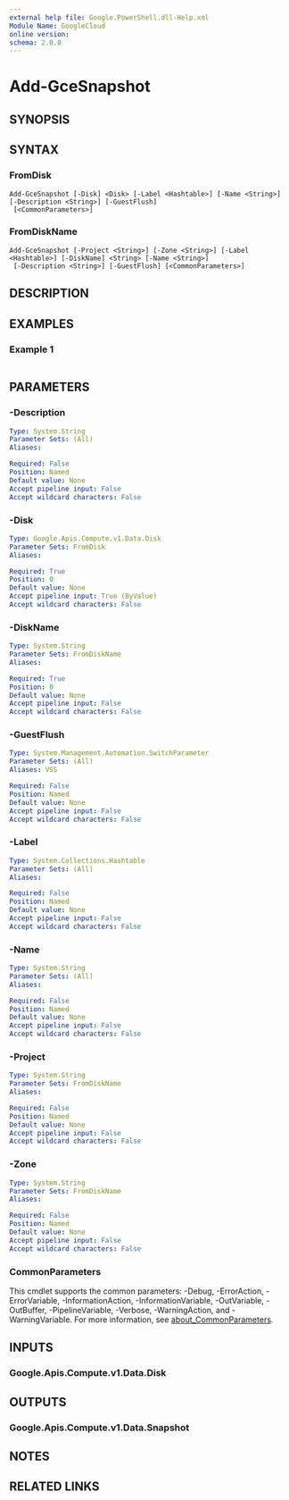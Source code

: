```yaml
---
external help file: Google.PowerShell.dll-Help.xml
Module Name: GoogleCloud
online version:
schema: 2.0.0
---
```


# Add-GceSnapshot

## SYNOPSIS


## SYNTAX

### FromDisk
```
Add-GceSnapshot [-Disk] <Disk> [-Label <Hashtable>] [-Name <String>] [-Description <String>] [-GuestFlush]
 [<CommonParameters>]
```

### FromDiskName
```
Add-GceSnapshot [-Project <String>] [-Zone <String>] [-Label <Hashtable>] [-DiskName] <String> [-Name <String>]
 [-Description <String>] [-GuestFlush] [<CommonParameters>]
```

## DESCRIPTION


## EXAMPLES

### Example 1
```powershell

```



## PARAMETERS

### -Description


```yaml
Type: System.String
Parameter Sets: (All)
Aliases:

Required: False
Position: Named
Default value: None
Accept pipeline input: False
Accept wildcard characters: False
```

### -Disk


```yaml
Type: Google.Apis.Compute.v1.Data.Disk
Parameter Sets: FromDisk
Aliases:

Required: True
Position: 0
Default value: None
Accept pipeline input: True (ByValue)
Accept wildcard characters: False
```

### -DiskName


```yaml
Type: System.String
Parameter Sets: FromDiskName
Aliases:

Required: True
Position: 0
Default value: None
Accept pipeline input: False
Accept wildcard characters: False
```

### -GuestFlush


```yaml
Type: System.Management.Automation.SwitchParameter
Parameter Sets: (All)
Aliases: VSS

Required: False
Position: Named
Default value: None
Accept pipeline input: False
Accept wildcard characters: False
```

### -Label


```yaml
Type: System.Collections.Hashtable
Parameter Sets: (All)
Aliases:

Required: False
Position: Named
Default value: None
Accept pipeline input: False
Accept wildcard characters: False
```

### -Name


```yaml
Type: System.String
Parameter Sets: (All)
Aliases:

Required: False
Position: Named
Default value: None
Accept pipeline input: False
Accept wildcard characters: False
```

### -Project


```yaml
Type: System.String
Parameter Sets: FromDiskName
Aliases:

Required: False
Position: Named
Default value: None
Accept pipeline input: False
Accept wildcard characters: False
```

### -Zone


```yaml
Type: System.String
Parameter Sets: FromDiskName
Aliases:

Required: False
Position: Named
Default value: None
Accept pipeline input: False
Accept wildcard characters: False
```

### CommonParameters
This cmdlet supports the common parameters: -Debug, -ErrorAction, -ErrorVariable, -InformationAction, -InformationVariable, -OutVariable, -OutBuffer, -PipelineVariable, -Verbose, -WarningAction, and -WarningVariable. For more information, see [about_CommonParameters](http://go.microsoft.com/fwlink/?LinkID=113216).

## INPUTS

### Google.Apis.Compute.v1.Data.Disk

## OUTPUTS

### Google.Apis.Compute.v1.Data.Snapshot

## NOTES

## RELATED LINKS
